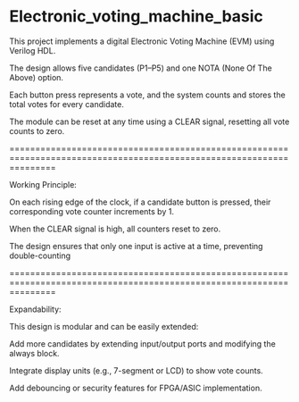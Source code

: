 # Electronic_voting_machine_basic

This project implements a digital Electronic Voting Machine (EVM) using Verilog HDL.

The design allows five candidates (P1–P5) and one NOTA (None Of The Above) option.

Each button press represents a vote, and the system counts and stores the total votes for every candidate.

The module can be reset at any time using a CLEAR signal, resetting all vote counts to zero.

=====================================================================================================================

Working Principle:

On each rising edge of the clock, if a candidate button is pressed, their corresponding vote counter increments by 1.

When the CLEAR signal is high, all counters reset to zero.

The design ensures that only one input is active at a time, preventing double-counting

=====================================================================================================================

Expandability:

This design is modular and can be easily extended:

Add more candidates by extending input/output ports and modifying the always block.

Integrate display units (e.g., 7-segment or LCD) to show vote counts.

Add debouncing or security features for FPGA/ASIC implementation.
